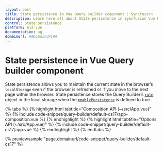 ```yaml
---
layout: post
title: State persistence in Vue Query builder component | Syncfusion
description: Learn here all about State persistence in Syncfusion Vue Query builder component of Syncfusion Essential JS 2 and more.
control: State persistence 
platform: ej2-vue
documentation: ug
domainurl: ##DomainURL##
---
```


# State persistence in Vue Query builder component

State persistence allows you to maintain the current state in the browser’s `localStorage` even if the browser is refreshed or if you move to the next page within the browser. State persistence stores the Query Builder’s [`rule`](https://ej2.syncfusion.com/vue/documentation/api/query-builder/#rule) object in the local storage when the [`enablePersistence`](https://ej2.syncfusion.com/vue/documentation/state-persistence/) is defined to true.

{% tabs %}
{% highlight html tabtitle="Composition API (~/src/App.vue)" %}
{% include code-snippet/query-builder/default-cs17/app-composition.vue %}
{% endhighlight %}
{% highlight html tabtitle="Options API (~/src/App.vue)" %}
{% include code-snippet/query-builder/default-cs17/app.vue %}
{% endhighlight %}
{% endtabs %}
        
{% previewsample "page.domainurl/code-snippet/query-builder/default-cs17" %}